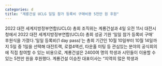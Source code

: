 ```yaml
---
categories: d
title: "계룡건설 UCLG 일일 참가 등록비 구매비용 5천만 원 후원"
---
```

2022 대전 세계지방정부연합(UCLG) 총회 조직위는 계룡건설과 4일 오전 11시 대전시청에서 2022 대전 세계지방정부연합(UCLG) 총회 성공 기원 ‘일일 참가 등록비 구매’ 후원식을 가졌다.‘일일 등록비(1 day pass)’는 총회 기간인 10월 10일부터 10월 14일까지 5일 중 1일을 선택해 대전트랙, 로컬4액션, 타운홀 미팅 등 관심있는 분야의 공식회의에 직접 참여할 수 있는 비용으로, 계룡건설은 2400여 명의 학생과 시민들이 이용할 수 있는 5천만 원을 후원했다. 계룡건설 이승찬 대표이사는 “지역의 많은 학생과